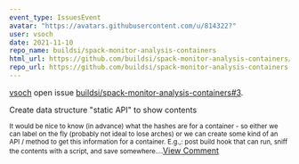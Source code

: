 ```yaml
---
event_type: IssuesEvent
avatar: "https://avatars.githubusercontent.com/u/814322?"
user: vsoch
date: 2021-11-10
repo_name: buildsi/spack-monitor-analysis-containers
html_url: https://github.com/buildsi/spack-monitor-analysis-containers/issues/3
repo_url: https://github.com/buildsi/spack-monitor-analysis-containers
---
```


<a href='https://github.com/vsoch' target='_blank'>vsoch</a> open issue <a href='https://github.com/buildsi/spack-monitor-analysis-containers/issues/3' target='_blank'>buildsi/spack-monitor-analysis-containers#3</a>.

<p>Create data structure "static API" to show contents</p><small>It would be nice to know (in advance) what the hashes are for a container - so either we can label on the fly (probably not ideal to lose arches) or we can create some kind of an API / method to get this information for a container. E.g.,: post build hook that can run, sniff the contents with a script, and save somewhere....</small><a href='https://github.com/buildsi/spack-monitor-analysis-containers/issues/3' target='_blank'>View Comment</a>